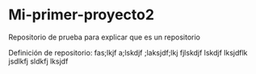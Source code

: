 # Mi-primer-proyecto2
Repositorio de prueba para explicar que es un repositorio

Definición de repositorio: fas;lkjf a;lskdjf ;laksjdf;lkj fjlskdjf lskdjf lksjdflk jsdlkfj sldkfj lksjdf
